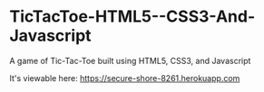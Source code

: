 # TicTacToe-HTML5--CSS3-And-Javascript
A game of Tic-Tac-Toe built using HTML5, CSS3, and Javascript

It's viewable here: https://secure-shore-8261.herokuapp.com
